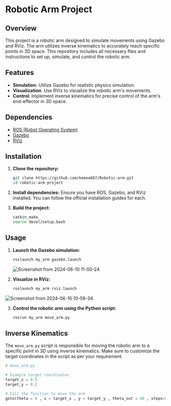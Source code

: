 # Robotic Arm Project

## Overview

This project is a robotic arm designed to simulate movements using Gazebo and RViz. The arm utilizes inverse kinematics to accurately reach specific points in 3D space. This repository includes all necessary files and instructions to set up, simulate, and control the robotic arm.

## Features

- **Simulation**: Utilize Gazebo for realistic physics simulation.
- **Visualization**: Use RViz to visualize the robotic arm's movements.
- **Control**: Implement inverse kinematics for precise control of the arm's end-effector in 3D space.

## Dependencies

- [ROS (Robot Operating System)](http://wiki.ros.org/ROS/Installation)
- [Gazebo](http://gazebosim.org/tutorials?tut=install_ubuntu)
- [RViz](http://wiki.ros.org/rviz)

## Installation

1. **Clone the repository:**
    ```bash
    git clone https://github.com/kemoa687/Robotic-arm.git
    cd robotic-arm-project
    ```

2. **Install dependencies:**
    Ensure you have ROS, Gazebo, and RViz installed. You can follow the official installation guides for each.

3. **Build the project:**
    ```bash
    catkin_make
    source devel/setup.bash
    ```

## Usage

1. **Launch the Gazebo simulation:**
    ```bash
    roslaunch my_arm gazebo.launch
    ```
    ![Screenshot from 2024-06-10 11-00-24](https://github.com/kemoa687/Robotic-arm/assets/96356490/7112706d-7eb6-4195-8662-b52053f54a66)

2. **Visualize in RViz:**
    ```bash
    roslaunch my_arm rviz.launch
    ```
![Screenshot from 2024-06-10 10-59-34](https://github.com/kemoa687/Robotic-arm/assets/96356490/800a0d7b-e906-4f2c-a31c-319e8d6af581)

3. **Control the robotic arm using the Python script:**
    ```bash
    rosrun my_arm move_arm.py
    ```

## Inverse Kinematics

The `move_arm.py` script is responsible for moving the robotic arm to a specific point in 3D using inverse kinematics. Make sure to customize the target coordinates in the script as per your requirement.

```python
# move_arm.py

# Example target coordinates
target_x = 0.5
target_y = 0.2

# Call the function to move the arm
goto(theta = 0 , x = target_x , y = target_y , theta_out = 90 , steps=50, t_step=100)
